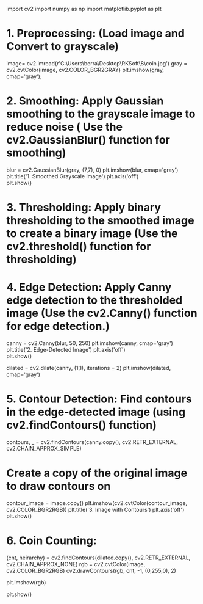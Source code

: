 import cv2
import numpy as np
import matplotlib.pyplot as plt

# 1. Preprocessing: (Load image and Convert to grayscale)
image= cv2.imread(r'C:\Users\berra\Desktop\RKSoft\8\coin.jpg')
gray = cv2.cvtColor(image, cv2.COLOR_BGR2GRAY)
plt.imshow(gray, cmap='gray');

# 2. Smoothing: Apply Gaussian smoothing to the grayscale image to reduce noise ( Use the cv2.GaussianBlur() function for smoothing)
blur = cv2.GaussianBlur(gray, (7,7), 0)
plt.imshow(blur, cmap='gray')
plt.title('1. Smoothed Grayscale Image')
plt.axis('off')  
plt.show()

# 3. Thresholding: Apply binary thresholding to the smoothed image to create a binary image (Use the cv2.threshold() function for thresholding)



# 4. Edge Detection: Apply Canny edge detection to the thresholded image (Use the cv2.Canny() function for edge detection.)
canny = cv2.Canny(blur, 50, 250)
plt.imshow(canny, cmap='gray')
plt.title('2. Edge-Detected Image')
plt.axis('off')  
plt.show()

dilated = cv2.dilate(canny, (1,1), iterations = 2)
plt.imshow(dilated, cmap='gray')


# 5. Contour Detection: Find contours in the edge-detected image (using cv2.findContours() function)
contours, _ = cv2.findContours(canny.copy(), cv2.RETR_EXTERNAL, cv2.CHAIN_APPROX_SIMPLE)
# Create a copy of the original image to draw contours on
contour_image = image.copy()
plt.imshow(cv2.cvtColor(contour_image, cv2.COLOR_BGR2RGB))
plt.title('3. Image with Contours')
plt.axis('off') 
plt.show()

# 6. Coin Counting: 
(cnt, heirarchy) = cv2.findContours(dilated.copy(), cv2.RETR_EXTERNAL, cv2.CHAIN_APPROX_NONE)
rgb = cv2.cvtColor(image, cv2.COLOR_BGR2RGB)
cv2.drawContours(rgb, cnt, -1, (0,255,0), 2)

plt.imshow(rgb)


plt.show()
